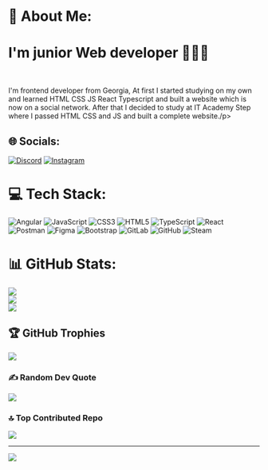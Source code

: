 # 💫 About Me:
<h1> I'm junior Web developer 👨🏻‍💻</h1><br><p>I'm frontend developer from Georgia, At first I started studying on my own and learned HTML CSS JS React Typescript and built a website which is now on a social network. After that I decided to study at IT Academy Step where I passed HTML CSS and JS and built a complete website./p><br>


## 🌐 Socials:
[![Discord](https://img.shields.io/badge/Discord-%237289DA.svg?logo=discord&logoColor=white)](https://discord.gg/701715856618422273) [![Instagram](https://img.shields.io/badge/Instagram-%23E4405F.svg?logo=Instagram&logoColor=white)](https://instagram.com/ssabaa.7)

# 💻 Tech Stack:
![Angular](https://img.shields.io/badge/angular-%23DD0031.svg?style=for-the-badge&logo=angular&logoColor=white) ![JavaScript](https://img.shields.io/badge/javascript-%23323330.svg?style=for-the-badge&logo=javascript&logoColor=%23F7DF1E) ![CSS3](https://img.shields.io/badge/css3-%231572B6.svg?style=for-the-badge&logo=css3&logoColor=white) ![HTML5](https://img.shields.io/badge/html5-%23E34F26.svg?style=for-the-badge&logo=html5&logoColor=white) ![TypeScript](https://img.shields.io/badge/typescript-%23007ACC.svg?style=for-the-badge&logo=typescript&logoColor=white) ![React](https://img.shields.io/badge/react-%2320232a.svg?style=for-the-badge&logo=react&logoColor=%2361DAFB) ![Postman](https://img.shields.io/badge/Postman-FF6C37?style=for-the-badge&logo=postman&logoColor=white) ![Figma](https://img.shields.io/badge/figma-%23F24E1E.svg?style=for-the-badge&logo=figma&logoColor=white) ![Bootstrap](https://img.shields.io/badge/bootstrap-%238511FA.svg?style=for-the-badge&logo=bootstrap&logoColor=white) ![GitLab](https://img.shields.io/badge/gitlab-%23181717.svg?style=for-the-badge&logo=gitlab&logoColor=white) ![GitHub](https://img.shields.io/badge/github-%23121011.svg?style=for-the-badge&logo=github&logoColor=white) ![Steam](https://img.shields.io/badge/steam-%23000000.svg?style=for-the-badge&logo=steam&logoColor=white)
# 📊 GitHub Stats:
![](https://github-readme-stats.vercel.app/api?username=SabaKuljanishvili&theme=dark&hide_border=true&include_all_commits=true&count_private=true)<br/>
![](https://nirzak-streak-stats.vercel.app/?user=SabaKuljanishvili&theme=dark&hide_border=true)<br/>
![](https://github-readme-stats.vercel.app/api/top-langs/?username=SabaKuljanishvili&theme=dark&hide_border=true&include_all_commits=true&count_private=true&layout=compact)

## 🏆 GitHub Trophies
![](https://github-profile-trophy.vercel.app/?username=SabaKuljanishvili&theme=radical&no-frame=true&no-bg=true&margin-w=4)

### ✍️ Random Dev Quote
![](https://quotes-github-readme.vercel.app/api?type=horizontal&theme=dark)

### 🔝 Top Contributed Repo
![](https://github-contributor-stats.vercel.app/api?username=SabaKuljanishvili&limit=5&theme=aura&combine_all_yearly_contributions=true)

---
[![](https://visitcount.itsvg.in/api?id=SabaKuljanishvili&icon=10&color=0)](https://visitcount.itsvg.in)

<!-- Proudly created with GPRM ( https://gprm.itsvg.in ) -->
